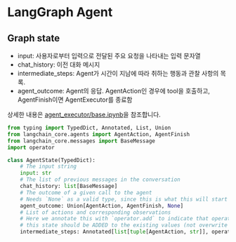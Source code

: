 # LangGraph Agent

## Graph state

- input: 사용자로부터 입력으로 전달된 주요 요청을 나타내는 입력 문자열
- chat_history: 이전 대화 메시지
- intermediate_steps: Agent가 시간이 지남에 따라 취하는 행동과 관찰 사항의 목록.
- agent_outcome: Agent의 응답. AgentAction인 경우에 tool을 호출하고, AgentFinish이면 AgentExecutor를 종료함

상세한 내용은 [agent_executor/base.ipynb](https://github.com/langchain-ai/langgraph/blob/main/examples/agent_executor/base.ipynb)을 참조합니다.

```python
from typing import TypedDict, Annotated, List, Union
from langchain_core.agents import AgentAction, AgentFinish
from langchain_core.messages import BaseMessage
import operator

class AgentState(TypedDict):
    # The input string
    input: str
    # The list of previous messages in the conversation
    chat_history: list[BaseMessage]
    # The outcome of a given call to the agent
    # Needs `None` as a valid type, since this is what this will start as
    agent_outcome: Union[AgentAction, AgentFinish, None]
    # List of actions and corresponding observations
    # Here we annotate this with `operator.add` to indicate that operations to
    # this state should be ADDED to the existing values (not overwrite it)
    intermediate_steps: Annotated[list[tuple[AgentAction, str]], operator.add]
```
